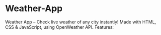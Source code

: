 # Weather-App
Weather App – Check live weather of any city instantly!  Made with HTML, CSS &amp; JavaScript, using OpenWeather API. Features:
